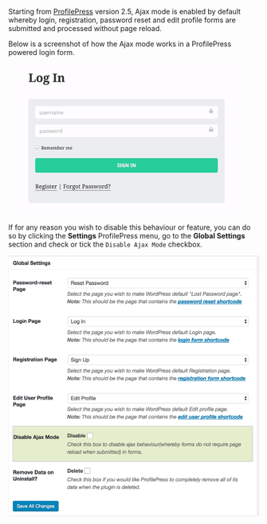 Starting from [ProfilePress](http://profilepress.net) version 2.5, Ajax mode is enabled by default whereby login, registration, password reset and edit profile forms are submitted and processed without page reload.

Below is a screenshot of how the Ajax mode works in a ProfilePress powered login form.

![Ajax WordPress custom login form](img/ajax-login-form-wordpress.gif)

If for any reason you wish to disable this behaviour or feature, you can do so by clicking the **Settings** ProfilePress menu, go to the **Global Settings** section and check or tick the `Disable Ajax Mode` checkbox.

![Disable ajax mode of forms](img/disable-ajax-mode.png)